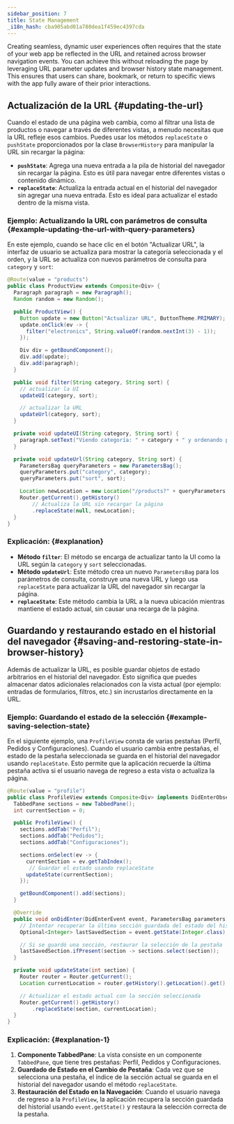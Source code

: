 ```yaml
---
sidebar_position: 7
title: State Management
_i18n_hash: cba905abd01a780dea1f459ec4397cda
---
```

Creating seamless, dynamic user experiences often requires that the state of your web app be reflected in the URL and retained across browser navigation events. You can achieve this without reloading the page by leveraging URL parameter updates and browser history state management. This ensures that users can share, bookmark, or return to specific views with the app fully aware of their prior interactions.

## Actualización de la URL {#updating-the-url}

Cuando el estado de una página web cambia, como al filtrar una lista de productos o navegar a través de diferentes vistas, a menudo necesitas que la URL refleje esos cambios. Puedes usar los métodos `replaceState` o `pushState` proporcionados por la clase `BrowserHistory` para manipular la URL sin recargar la página:

- **`pushState`**: Agrega una nueva entrada a la pila de historial del navegador sin recargar la página. Esto es útil para navegar entre diferentes vistas o contenido dinámico.
- **`replaceState`**: Actualiza la entrada actual en el historial del navegador sin agregar una nueva entrada. Esto es ideal para actualizar el estado dentro de la misma vista.

### Ejemplo: Actualizando la URL con parámetros de consulta {#example-updating-the-url-with-query-parameters}

En este ejemplo, cuando se hace clic en el botón "Actualizar URL", la interfaz de usuario se actualiza para mostrar la categoría seleccionada y el orden, y la URL se actualiza con nuevos parámetros de consulta para `category` y `sort`:

```java
@Route(value = "products")
public class ProductView extends Composite<Div> {
  Paragraph paragraph = new Paragraph();
  Random random = new Random();

  public ProductView() {
    Button update = new Button("Actualizar URL", ButtonTheme.PRIMARY);
    update.onClick(ev -> {
      filter("electronics", String.valueOf(random.nextInt(3) - 1));
    });

    Div div = getBoundComponent();
    div.add(update);
    div.add(paragraph);
  }

  public void filter(String category, String sort) {
    // actualizar la UI
    updateUI(category, sort);

    // actualizar la URL
    updateUrl(category, sort);
  }

  private void updateUI(String category, String sort) {
    paragraph.setText("Viendo categoría: " + category + " y ordenando por: " + sort);
  }

  private void updateUrl(String category, String sort) {
    ParametersBag queryParameters = new ParametersBag();
    queryParameters.put("category", category);
    queryParameters.put("sort", sort);

    Location newLocation = new Location("/products?" + queryParameters.getQueryString());
    Router.getCurrent().getHistory()
        // Actualiza la URL sin recargar la página
        .replaceState(null, newLocation);
  }
}
```

### Explicación: {#explanation}

- **Método `filter`**: El método se encarga de actualizar tanto la UI como la URL según la `category` y `sort` seleccionadas.
- **Método `updateUrl`**: Este método crea un nuevo `ParametersBag` para los parámetros de consulta, construye una nueva URL y luego usa `replaceState` para actualizar la URL del navegador sin recargar la página.
- **`replaceState`**: Este método cambia la URL a la nueva ubicación mientras mantiene el estado actual, sin causar una recarga de la página.

## Guardando y restaurando estado en el historial del navegador {#saving-and-restoring-state-in-browser-history}

Además de actualizar la URL, es posible guardar objetos de estado arbitrarios en el historial del navegador. Esto significa que puedes almacenar datos adicionales relacionados con la vista actual (por ejemplo: entradas de formularios, filtros, etc.) sin incrustarlos directamente en la URL.

### Ejemplo: Guardando el estado de la selección {#example-saving-selection-state}

En el siguiente ejemplo, una `ProfileView` consta de varias pestañas (Perfil, Pedidos y Configuraciones). Cuando el usuario cambia entre pestañas, el estado de la pestaña seleccionada se guarda en el historial del navegador usando `replaceState`. Esto permite que la aplicación recuerde la última pestaña activa si el usuario navega de regreso a esta vista o actualiza la página.

```java
@Route(value = "profile")
public class ProfileView extends Composite<Div> implements DidEnterObserver {
  TabbedPane sections = new TabbedPane();
  int currentSection = 0;

  public ProfileView() {
    sections.addTab("Perfil");
    sections.addTab("Pedidos");
    sections.addTab("Configuraciones");

    sections.onSelect(ev -> {
      currentSection = ev.getTabIndex();
       // Guardar el estado usando replaceState
      updateState(currentSection);
    });

    getBoundComponent().add(sections);
  }

  @Override
  public void onDidEnter(DidEnterEvent event, ParametersBag parameters) {
    // Intentar recuperar la última sección guardada del estado del historial del navegador
    Optional<Integer> lastSavedSection = event.getState(Integer.class);

    // Si se guardó una sección, restaurar la selección de la pestaña
    lastSavedSection.ifPresent(section -> sections.select(section));
  }

  private void updateState(int section) {
    Router router = Router.getCurrent();
    Location currentLocation = router.getHistory().getLocation().get();

    // Actualizar el estado actual con la sección seleccionada
    Router.getCurrent().getHistory()
        .replaceState(section, currentLocation);
  }
}
```

### Explicación: {#explanation-1}

1. **Componente TabbedPane**: La vista consiste en un componente `TabbedPane`, que tiene tres pestañas: Perfil, Pedidos y Configuraciones.
2. **Guardado de Estado en el Cambio de Pestaña**: Cada vez que se selecciona una pestaña, el índice de la sección actual se guarda en el historial del navegador usando el método `replaceState`.
3. **Restauración del Estado en la Navegación**: Cuando el usuario navega de regreso a la `ProfileView`, la aplicación recupera la sección guardada del historial usando `event.getState()` y restaura la selección correcta de la pestaña.
